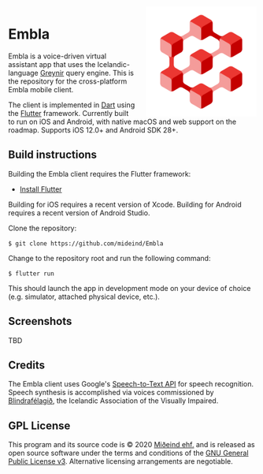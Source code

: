 <img src="assets/images/logo.png" align="right" width="224" height="224" style="margin-left:20px;">

# Embla

Embla is a voice-driven virtual assistant app that uses the Icelandic-language
[Greynir](https://greynir.is) query engine. This is the repository for the
cross-platform Embla mobile client.

The client is implemented in [Dart](https://dart.dev/) using the
[Flutter](https://flutter.dev) framework. Currently built to run on iOS and Android,
with native macOS and web support on the roadmap. Supports iOS 12.0+ and Android SDK 28+.

## Build instructions

Building the Embla client requires the Flutter framework:

* [Install Flutter](https://flutter.dev/docs/get-started/install)

Building for iOS requires a recent version of Xcode. Building for Android requires
a recent version of Android Studio.

Clone the repository:

```
$ git clone https://github.com/mideind/Embla
```

Change to the repository root and run the following command:

```
$ flutter run
```

This should launch the app in development mode on your device of choice (e.g.
simulator, attached physical device, etc.).

## Screenshots

TBD

## Credits

The Embla client uses Google's [Speech-to-Text API](https://cloud.google.com/speech-to-text)
for speech recognition. Speech synthesis is accomplished via voices commissioned by
[Blindrafélagið](https://blind.is), the Icelandic Association of the Visually Impaired.

## GPL License

This program and its source code is &copy; 2020 [Miðeind ehf.](https://miðeind.is) and is
released as open source software under the terms and conditions of the
[GNU General Public License v3](https://www.gnu.org/licenses/gpl-3.0.html).
Alternative licensing arrangements are negotiable.
